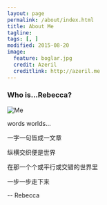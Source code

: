 ```yaml
---
layout: page
permalink: /about/index.html
title: About Me
tagline: 
tags: [, ]
modified: 2015-08-20
image:
  feature: boglar.jpg
  credit: Azeril
  creditlink: http://azeril.me
---
```


### Who is...Rebecca?

![Me](http://i.imgur.com/goxWOtk.png)


words worlds...

一字一句皆成一文章

纵横交织便是世界   

在那一个个或平行或交错的世界里 

一步一步走下来

-- Rebecca

